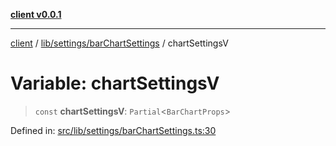 [**client v0.0.1**](../../../../README.md)

***

[client](../../../../README.md) / [lib/settings/barChartSettings](../README.md) / chartSettingsV

# Variable: chartSettingsV

> `const` **chartSettingsV**: `Partial`\<`BarChartProps`\>

Defined in: [src/lib/settings/barChartSettings.ts:30](https://github.com/petelc/WMS/blob/0ba5e61a5ede3de744df1a5839724fa19a2a534f/client/src/lib/settings/barChartSettings.ts#L30)
